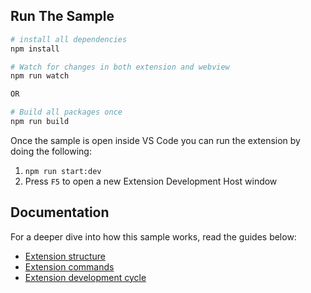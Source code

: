 ## Run The Sample

```bash
# install all dependencies
npm install

# Watch for changes in both extension and webview
npm run watch

OR

# Build all packages once 
npm run build
```

Once the sample is open inside VS Code you can run the extension by doing the following:

1. ```npm run start:dev```
2. Press `F5` to open a new Extension Development Host window

## Documentation

For a deeper dive into how this sample works, read the guides below:

- [Extension structure](./docs/extension-structure.md)
- [Extension commands](./docs/extension-commands.md)
- [Extension development cycle](./docs/extension-development-cycle.md)
